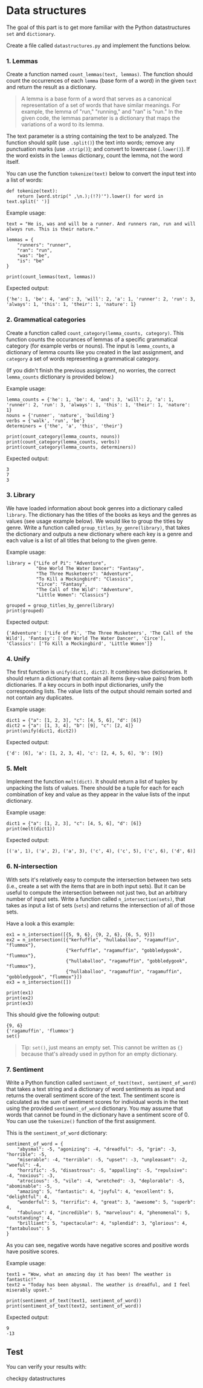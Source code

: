 # Data structures

The goal of this part is to get more familiar with the Python datastructures `set` and `dictionary`.

Create a file called `datastructures.py` and implement the functions below.

### 1. Lemmas

Create a function named `count_lemmas(text, lemmas)`. The function should count the occurrences of each `lemma` (base form of a word) in the given `text` and return the result as a dictionary.

> A lemma is a base form of a word that serves as a canonical representation of a set of words that have similar meanings. For example, the lemma of "run," "running," and "ran" is "run." In the given code, the lemmas parameter is a dictionary that maps the variations of a word to its lemma.

The text parameter is a string containing the text to be analyzed. The function should split (use `.split()`) the text into words; remove any punctuation marks (use `.strip()`); and convert to lowercase (`.lower()`). If the word exists in the `lemmas` dictionary, count the lemma, not the word itself.

You can use the function `tokenize(text)` below to convert the input text into a list of words:

    def tokenize(text):
        return [word.strip(" ,\n.);(!?)'").lower() for word in text.split(' ')]

Example usage:

    text = "He is, was and will be a runner. And runners ran, run and will always run. This is their nature."

    lemmas = {
        "runners": "runner",
        "ran": "run",
        "was": "be",
        "is": "be"
    }

    print(count_lemmas(text, lemmas))

Expected output:

    {'he': 1, 'be': 4, 'and': 3, 'will': 2, 'a': 1, 'runner': 2, 'run': 3, 'always': 1, 'this': 1, 'their': 1, 'nature': 1}


### 2. Grammatical categories

Create a function called `count_category(lemma_counts, category)`. This function counts the occurances of lemmas of a specific grammatical category (for example verbs or nouns). The input is `lemma_counts`, a dictionary of lemma counts like you created in the last assignment, and `category` a set of words representing a grammatical category.

(If you didn't finish the previous assignment, no worries, the correct `lemma_counts` dictionary is provided below.)

Example usage:

    lemma_counts = {'he': 1, 'be': 4, 'and': 3, 'will': 2, 'a': 1, 'runner': 2, 'run': 3, 'always': 1, 'this': 1, 'their': 1, 'nature': 1}
    nouns = {'runner', 'nature', 'building'}
    verbs = {'walk', 'run', 'be'}
    determiners = {'the', 'a', 'this', 'their'}

    print(count_category(lemma_counts, nouns))
    print(count_category(lemma_counts, verbs))
    print(count_category(lemma_counts, determiners))

Expected output:

    3
    7
    3


### 3. Library

We have loaded information about book genres into a dictionary called `library`. The dictionary has the titles of the books as keys and the genres as values (see usage example below). We would like to group the titles by genre. Write a function called `group_titles_by_genre(library)`, that takes the dictionary and outputs a new dictionary where each key is a genre and each value is a list of all titles that belong to the given genre.

Example usage:

    library = {"Life of Pi": "Adventure",
               "One World The Water Dancer": "Fantasy",
               "The Three Musketeers": "Adventure",
               "To Kill a Mockingbird": "Classics",
               "Circe": "Fantasy",
               "The Call of the Wild": "Adventure",
               "Little Women": "Classics"}

    grouped = group_titles_by_genre(library)
    print(grouped)

Expected output:

    {'Adventure': ['Life of Pi', 'The Three Musketeers', 'The Call of the Wild'], 'Fantasy': ['One World The Water Dancer', 'Circe'], 'Classics': ['To Kill a Mockingbird', 'Little Women']}


### 4. Unify

The first function is `unify(dict1, dict2)`. It combines two dictionaries. It should return a dictionary that contain all items (key-value pairs) from both dictionaries. If a key occurs in both input dictionaries, unify the corresponding lists. The value lists of the output should remain sorted and not contain any duplicates.

Example usage:

    dict1 = {"a": [1, 2, 3], "c": [4, 5, 6], "d": [6]}
    dict2 = {"a": [1, 3, 4], "b": [9], "c": [2, 4]}
    print(unify(dict1, dict2))

Expected output:

    {'d': [6], 'a': [1, 2, 3, 4], 'c': [2, 4, 5, 6], 'b': [9]}

### 5. Melt

Implement the function `melt(dict)`. It should return a list of tuples by unpacking the lists of values. There should be a tuple for each for each combination of key and value as they appear in the value lists of the input dictionary.

Example usage:

    dict1 = {"a": [1, 2, 3], "c": [4, 5, 6], "d": [6]}
    print(melt(dict1))

Expected output:

    [('a', 1), ('a', 2), ('a', 3), ('c', 4), ('c', 5), ('c', 6), ('d', 6)]

### 6. N-intersection

With sets it's relatively easy to compute the intersection between two sets (i.e., create a set with the items that are in both input sets). But it can be useful to compute the intersection between not just two, but an arbitrary number of input sets. Write a function called `n_intersection(sets)`, that takes as input a list of sets (`sets`) and returns the intersection of all of those sets.

Have a look a this example:

    ex1 = n_intersection([{5, 9, 6}, {9, 2, 6}, {6, 5, 9}])
    ex2 = n_intersection([{"kerfuffle", "hullaballoo", "ragamuffin", "flummox"},
                          {"kerfuffle", "ragamuffin", "gobbledygook", "flummox"},
                          {"hullaballoo", "ragamuffin", "gobbledygook", "flummox"},
                          {"hullaballoo", "ragamuffin", "ragamuffin", "gobbledygook", "flummox"}])
    ex3 = n_intersection([])

    print(ex1)
    print(ex2)
    print(ex3)

This should give the following output:

    {9, 6}
    {'ragamuffin', 'flummox'}
    set()

> Tip: `set()`, just means an empty set. This cannot be written as `{}` because that's already used in python for an empty dictionary.

### 7. Sentiment

Write a Python function called `sentiment_of_text(text, sentiment_of_word)` that takes a text string and a dictionary of word sentiments as input and returns the overall sentiment score of the text. The sentiment score is calculated as the sum of sentiment scores for individual words in the text using the provided `sentiment_of_word` dictionary. You may assume that words that cannot be found in the dictionary have a sentiment score of 0. You can use the `tokenize()` function of the first assignment.

This is the `sentiment_of_word` dictionary:

    sentiment_of_word = {
        "abysmal": -5, "agonizing": -4, "dreadful": -5, "grim": -3, "horrible": -5,
        "miserable": -4, "terrible": -5, "upset": -3, "unpleasant": -2, "woeful": -4,
        "horrific": -5, "disastrous": -5, "appalling": -5, "repulsive": -4, "noxious": -3,
        "atrocious": -5, "vile": -4, "wretched": -3, "deplorable": -5, "abominable": -5,
        "amazing": 5, "fantastic": 4, "joyful": 4, "excellent": 5, "delightful": 4,
        "wonderful": 5, "terrific": 4, "great": 3, "awesome": 5, "superb": 4,
        "fabulous": 4, "incredible": 5, "marvelous": 4, "phenomenal": 5, "outstanding": 4,
        "brilliant": 5, "spectacular": 4, "splendid": 3, "glorious": 4, "fantabulous": 5
    }

As you can see, negative words have negative scores and positive words have positive scores.


Example usage:

    text1 = "Wow, what an amazing day it has been! The weather is fantastic!"
    text2 = "Today has been abysmal. The weather is dreadful, and I feel miserably upset."

    print(sentiment_of_text(text1, sentiment_of_word))
    print(sentiment_of_text(text2, sentiment_of_word))

Expected output:

    9
    -13


## Test

You can verify your results with:

checkpy datastructures
